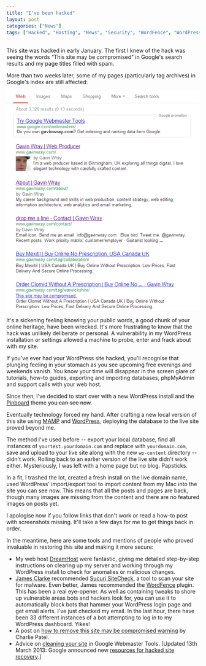 ```yaml
---
title: "I've been hacked"
layout: post
categories: ["News"]
tags: ["Hacked", "Hosting", "News", "Security", "WordFence", "WordPress"]
---
```


This site was hacked in early January. The first I knew of the hack was seeing the words “This site may be compromised” in Google's search results and my page titles filled with spam.

More than two weeks later, some of my pages (particularly tag archives) in Google's index are still affected:

![Google search results for my site on 24th Jan 2013](/assets/2013/01/google-results.png)

It's a sickening feeling knowing your public words, a good chunk of your online heritage, have been wrecked. It's more frustrating to know that the hack was unlikely deliberate or personal. A vulnerability in my WordPress installation or settings allowed a machine to probe, enter and frack about with my site.

If you've ever had your WordPress site hacked, you'll recognise that plunging feeling in your stomach as you see upcoming free evenings and weekends vanish. You know your time will disappear in the screen glare of tutorials, how-to guides, exporting and importing databases, phpMyAdmin and support calls with your web host.

Since then, I've decided to start over with a new WordPress install and the [Pinboard](http://www.onedesigns.com/wordpress-themes/pinboard) theme ~~you can see now~~.

Eventually technology forced my hand. After crafting a new local version of this site using [MAMP](http://www.mamp.info/en/index.html) and [WordPress](http://wordpress.org), deploying the database to the live site proved beyond me.

The method I've used before -- export your local database, find all instances of `yourtest.yourdomain.com` and replace with `yourdomain.com`, save and upload to your live site along with the new `wp-content` directory -- didn't work. Rolling back to an earlier version of the live site didn't work either. Mysteriously, I was left with a home page but no blog. Papsticks.

In a fit, I trashed the lot, created a fresh install on the live domain name, used WordPress' import/export tool to import content from my Mac into the site you can see now. This means that all the posts and pages are back, though many images are missing from the content and there are no featured images on posts yet.

I apologise now if you follow links that don't work or read a how-to post with screenshots missing. It'll take a few days for me to get things back in order.

In the meantime, here are some tools and mentions of people who proved invaluable in restoring this site and making it more secure:

* My web host [DreamHost](http://dreamhost.com/) were fantastic, giving me detailed step-by-step instructions on clearing up my server and working through my WordPress install to check for anomalies or malicious changes.
* [James Clarke](http://www.jamesdclarke.com/) recommended [Sucuri SiteCheck](https://sitecheck.sucuri.net/), a tool to scan your site for malware. Even better, James recommended the [WordFence](http://wordpress.org/extend/plugins/wordfence/) plugin. This has been a real eye-opener. As well as containing tweaks to shore up vulnerable areas bots and hackers look for, you can use it to automatically block bots that hammer your WordPress login page and get email alerts. I've just checked my email. In the last hour, there have been 33 different instances of a bot attempting to log in to my WordPress dashboard. Yikes!
* A post on [how to remove this site may be compromised warning](http://www.wpsite.net/how-to-remove-this-site-may-be-compromised-warning/) by Charlie Patel.
* Advice on [cleaning your site](http://support.google.com/webmasters/bin/answer.py?hl=en&answer=163634&topic=2365140&ctx=topic) in Google Webmaster Tools. [Updated 13th March 2013: Google announced new [resources for hacked site recovery](http://googlewebmastercentral.blogspot.co.uk/2013/03/new-first-stop-for-hacked-site-recovery.html).]
